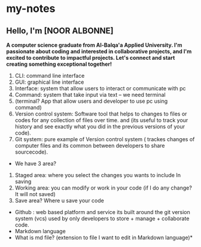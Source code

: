 # my-notes
## Hello, I'm [NOOR ALBONNE]
__**A computer science graduate from Al-Balqa'a Applied University. I'm passionate about coding and interested in collaborative projects, and I'm excited to contribute to impactful projects. Let's connect and start creating something exceptional together!**__

1. CLI: command line interface 
2. GUI: graphical line interface
3. Interface: system that allow users to interact or communicate with pc
4. Command: system that take input via text – we need terminal
5. (terminal? App that allow users and developer to use pc using command)
6. Version control system: Software tool that helps to changes to files or codes for any collection of files over time. and (its useful to track your history and see exactly what you did in the previous versions of your code).
7. Git system: pure example of Version control system ( trackes changes of computer files and its common between developers to share sourcecode).

- We have 3 area?
1. Staged area: where you select the changes you wants to include
In saving
2. Working area: you can modify or work in your code (if I do any
change? It will not saved)
3. Save area? Where u save your code

* Github : web based platform and service its built around the git version system (vcs) used by only developers to store + manage + collaborate code.
* Markdown language
* What is md file? (extension to file I want to edit in Markdown
language)*


















